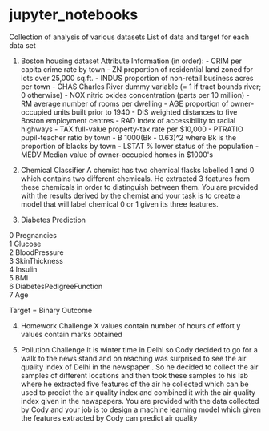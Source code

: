 # jupyter_notebooks
Collection of analysis of various datasets
List of data and target for each data set

1. Boston housing dataset
  Attribute Information (in order):
        - CRIM     per capita crime rate by town
        - ZN       proportion of residential land zoned for lots over 25,000 sq.ft.
        - INDUS    proportion of non-retail business acres per town
        - CHAS     Charles River dummy variable (= 1 if tract bounds river; 0 otherwise)
        - NOX      nitric oxides concentration (parts per 10 million)
        - RM       average number of rooms per dwelling
        - AGE      proportion of owner-occupied units built prior to 1940
        - DIS      weighted distances to five Boston employment centres
        - RAD      index of accessibility to radial highways
        - TAX      full-value property-tax rate per $10,000
        - PTRATIO  pupil-teacher ratio by town
        - B        1000(Bk - 0.63)^2 where Bk is the proportion of blacks by town
        - LSTAT    % lower status of the population
        - MEDV     Median value of owner-occupied homes in $1000's
2. Chemical Classifier
  A chemist has two chemical flasks labelled 1 and 0 which contains two different chemicals. 
  He extracted 3 features from these chemicals in order to distinguish between them. 
  You are provided with the results derived by the chemist and your task is to create 
  a model that will label chemical 0 or 1 given its three features.
  
3. Diabetes Prediction

  0   Pregnancies                 
  1   Glucose                     
  2   BloodPressure               
  3   SkinThickness               
  4   Insulin                     
  5   BMI                       
  6   DiabetesPedigreeFunction  
  7   Age  
  
  Target = Binary Outcome
  
 4. Homework Challenge 
  X values contain number of hours of effort
  y values contain marks obtained 
  
 5. Pollution Challenge
  It is winter time in Delhi so Cody decided to go for a walk to the news stand and on 
  reaching was surprised to see the air quality index of Delhi in the newspaper . 
  So he decided to collect the air samples of different locations and then took 
  these samples to his lab where he extracted five features of the air he 
  collected which can be used to predict the air quality index and combined it 
  with the air quality index given in the newspapers. 
  You are provided with the data collected by Cody and your 
  job is to design a machine learning model which given the 
  features extracted by Cody can predict air quality
  
